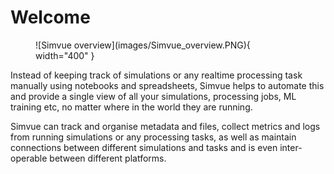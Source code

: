 # Welcome

<figure markdown>
  ![Simvue overview](images/Simvue_overview.PNG){ width="400" }
</figure>

Instead of keeping track of simulations or any realtime processing task manually using notebooks and spreadsheets, Simvue helps to automate this
and provide a single view of all your simulations, processing jobs, ML training etc, no matter where in the world they are running. 

Simvue can track and organise metadata and files, collect metrics and logs from running
simulations or any processing tasks, as well as maintain connections between different simulations and tasks and is even inter-operable between different platforms. 
